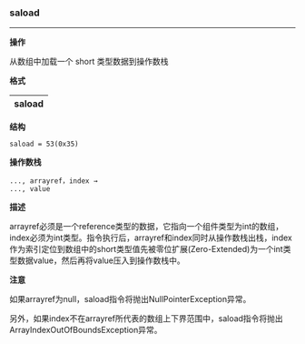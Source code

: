 ### saload

----

**操作**

从数组中加载一个 short 类型数据到操作数栈

**格式**

|saload|
|--------:|

**结构**
```
saload = 53(0x35)
```

**操作数栈**
```
..., arrayref，index →
..., value
```

**描述**

arrayref必须是一个reference类型的数据，它指向一个组件类型为int的数组，index必须为int类型。指令执行后，arrayref和index同时从操作数栈出栈，index作为索引定位到数组中的short类型值先被零位扩展(Zero-Extended)为一个int类型数据value，然后再将value压入到操作数栈中。

**注意**

如果arrayref为null，saload指令将抛出NullPointerException异常。

另外，如果index不在arrayref所代表的数组上下界范围中，saload指令将抛出ArrayIndexOutOfBoundsException异常。

